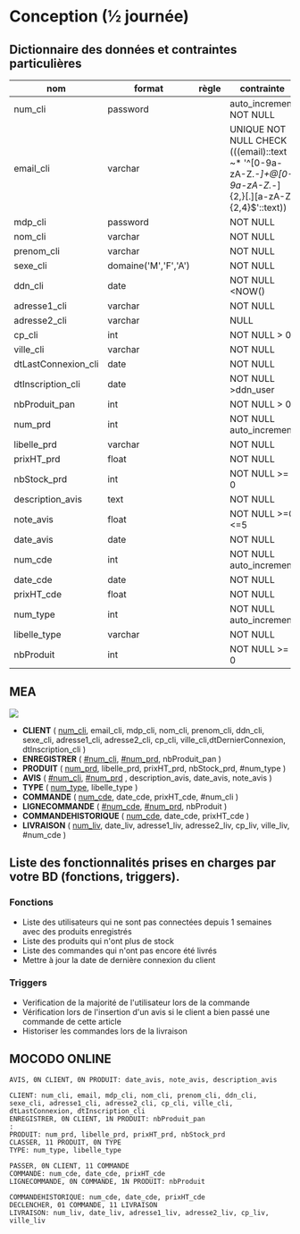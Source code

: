 # Conception (½ journée)

## Dictionnaire des données et contraintes particulières

| nom  | format  | règle  | contrainte  | catégorie  |
|------|---------|--------|-------------|------------|
| num_cli  |  password |   |  auto_increment NOT NULL |   |
| email_cli  |  varchar |   | UNIQUE NOT NULL CHECK (((email)::text ~* '^[0-9a-zA-Z._-]+@[0-9a-zA-Z._-]{2,}[.][a-zA-Z]{2,4}$'::text)) |   |
| mdp_cli  |  password |   |  NOT NULL |   |
| nom_cli  |  varchar |   |  NOT NULL |   |
| prenom_cli  |  varchar |   | NOT NULL  |   |
| sexe_cli  |  domaine('M','F','A') |   |  NOT NULL |   |
| ddn_cli  |  date |   | NOT NULL <NOW()  |   |
| adresse1_cli  |  varchar |   |  NOT NULL |   |
| adresse2_cli  |  varchar |   |  NULL |   |
| cp_cli  |  int |   | NOT NULL > 0  |   |
| ville_cli  |  varchar |   | NOT NULL  |   |
| dtLastConnexion_cli  |  date |   | NOT NULL  |   |
| dtInscription_cli  |  date |   | NOT NULL  >ddn_user |   |
| nbProduit_pan  |  int |   | NOT NULL > 0 |   |
| num_prd  |  int |   | NOT NULL auto_increment |   |
| libelle_prd  |  varchar |   | NOT NULL  |   |
| prixHT_prd  |  float |   |  NOT NULL |   |
| nbStock_prd  |  int |   | NOT NULL >= 0  |   |
| description_avis  |  text |   |  NOT NULL |   |
| note_avis  |  float |   |  NOT NULL >=0 <=5 |   |
| date_avis  |  date |   |  NOT NULL |   |
| num_cde  |  int |   | NOT NULL auto_increment |   |
| date_cde  |  date |   | NOT NULL  |  <NOW() |
| prixHT_cde |  float |   |  NOT NULL |  >0 |
| num_type  |  int |   | NOT NULL auto_increment |   |
| libelle_type  |  varchar |   | NOT NULL  |   |
| nbProduit  |  int |   | NOT NULL >= 0 |   |

## MEA 

![](https://i.imgur.com/du76n6b.png)

- **CLIENT** ( <ins>num_cli</ins>, email_cli, mdp_cli, nom_cli, prenom_cli, ddn_cli, sexe_cli, adresse1_cli, adresse2_cli, cp_cli, ville_cli,dtDernierConnexion, dtInscription_cli )
- **ENREGISTRER** ( <ins>#num_cli</ins>, <ins>#num_prd</ins>, nbProduit_pan )
- **PRODUIT** ( <ins>num_prd</ins>, libelle_prd, prixHT_prd, nbStock_prd, #num_type )
- **AVIS** ( <ins>#num_cli</ins>, <ins>#num_prd</ins> , description_avis, date_avis, note_avis )
- **TYPE** ( <ins>num_type</ins>, libelle_type )
- **COMMANDE** ( <ins>num_cde</ins>, date_cde, prixHT_cde, #num_cli )
- **LIGNECOMMANDE** ( <ins>#num_cde</ins>, <ins>#num_prd</ins>, nbProduit )
- **COMMANDEHISTORIQUE** ( <ins>num_cde</ins>, date_cde, prixHT_cde )
- **LIVRAISON** ( <ins>num_liv</ins>, date_liv, adresse1_liv, adresse2_liv, cp_liv, ville_liv, #num_cde )

## Liste des fonctionnalités prises en charges par votre BD (fonctions, triggers).

### Fonctions
- Liste des utilisateurs qui ne sont pas connectées depuis 1 semaines avec des produits enregistrés
- Liste des produits qui n'ont plus de stock
- Liste des commandes qui n'ont pas encore été livrés
- Mettre à jour la date de dernière connexion du client
### Triggers
- Verification de la majorité de l'utilisateur lors de la commande
- Vérification lors de l'insertion d'un avis si le client a bien passé une commande de cette article
- Historiser les commandes lors de la livraison

## MOCODO ONLINE
```
AVIS, 0N CLIENT, 0N PRODUIT: date_avis, note_avis, description_avis

CLIENT: num_cli, email, mdp_cli, nom_cli, prenom_cli, ddn_cli, sexe_cli, adresse1_cli, adresse2_cli, cp_cli, ville_cli, dtLastConnexion, dtInscription_cli
ENREGISTRER, 0N CLIENT, 1N PRODUIT: nbProduit_pan
:
PRODUIT: num_prd, libelle_prd, prixHT_prd, nbStock_prd
CLASSER, 11 PRODUIT, 0N TYPE
TYPE: num_type, libelle_type

PASSER, 0N CLIENT, 11 COMMANDE
COMMANDE: num_cde, date_cde, prixHT_cde
LIGNECOMMANDE, 0N COMMANDE, 1N PRODUIT: nbProduit

COMMANDEHISTORIQUE: num_cde, date_cde, prixHT_cde
DECLENCHER, 01 COMMANDE, 11 LIVRAISON
LIVRAISON: num_liv, date_liv, adresse1_liv, adresse2_liv, cp_liv, ville_liv
```



